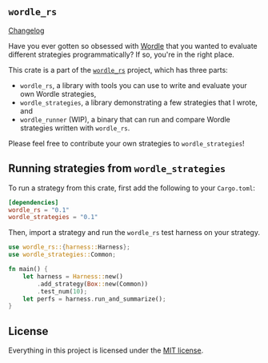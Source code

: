 `wordle_rs`
-----------

[Changelog](../CHANGELOG.md)

Have you ever gotten so obsessed with [Wordle](https://www.powerlanguage.co.uk/wordle/) that you wanted to evaluate different strategies programmatically? If so, you're in the right place.

This crate is a part of the [`wordle_rs`](https://github.com/cgm616/wordle_rs) project, which has three parts:
- `wordle_rs`, a library with tools you can use to write and evaluate your own Wordle strategies,
- `wordle_strategies`, a library demonstrating a few strategies that I wrote, and
- `wordle_runner` (WIP), a binary that can run and compare Wordle strategies written with `wordle_rs`.

Please feel free to contribute your own strategies to `wordle_strategies`!

## Running strategies from `wordle_strategies`

To run a strategy from this crate, first add the following to your `Cargo.toml`:

```toml
[dependencies]
wordle_rs = "0.1"
wordle_strategies = "0.1"
```

Then, import a strategy and run the `wordle_rs` test harness on your strategy.

```rust
use wordle_rs::{harness::Harness};
use wordle_strategies::Common;

fn main() {
    let harness = Harness::new()
        .add_strategy(Box::new(Common))
        .test_num(10);
    let perfs = harness.run_and_summarize();
}
```

## License

Everything in this project is licensed under the [MIT license](../LICENSE).